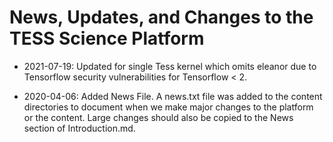 # News, Updates, and Changes to the TESS Science Platform

- 2021-07-19: Updated for single Tess kernel which omits eleanor due to Tensorflow security vulnerabilities for Tensorflow < 2.

- 2020-04-06: Added News File.  A news.txt file was added to the content directories to document when we make major changes to the platform or the content.  Large changes should also be copied to the News section of Introduction.md.
